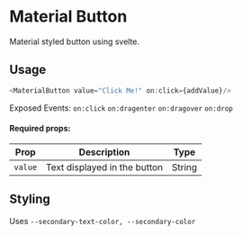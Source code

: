 # Material Button

Material styled button using svelte.

## Usage

```javascript
<MaterialButton value="Click Me!" on:click={addValue}/>
```

Exposed Events: `on:click` `on:dragenter` `on:dragover` `on:drop`

#### Required props:
Prop | Description | Type
--- | --- | ---
`value` | Text displayed in the button | String

## Styling

Uses `--secondary-text-color, --secondary-color`